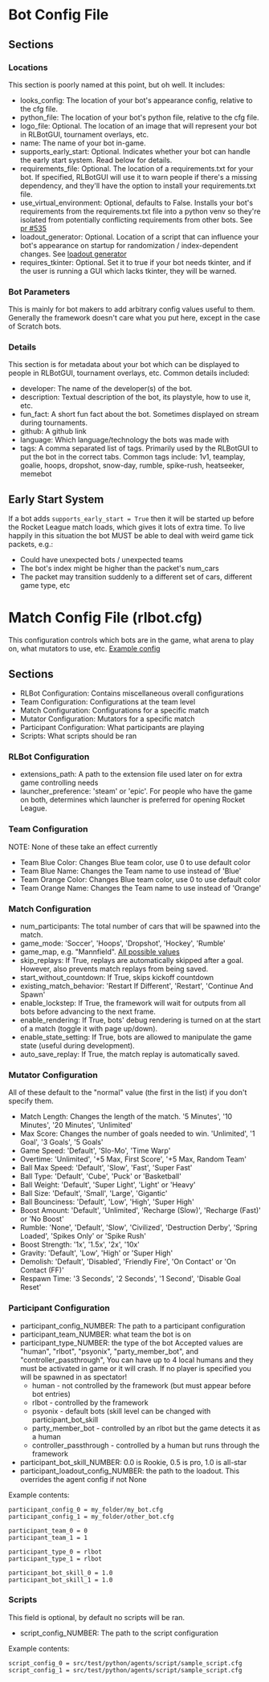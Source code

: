 # Bot Config File

## Sections

### Locations
This section is poorly named at this point, but oh well. It includes:
- looks_config: The location of your bot's appearance config, relative to the cfg file.
- python_file: The location of your bot's python file, relative to the cfg file.
- logo_file: Optional. The location of an image that will represent your bot in RLBotGUI, tournament overlays, etc.
- name: The name of your bot in-game.
- supports_early_start: Optional. Indicates whether your bot can handle the early start system. Read below for details.
- requirements_file: Optional. The location of a requirements.txt for your bot. If specified, RLBotGUI will use it to warn people if there's a missing dependency, and they'll have the option to install your requirements.txt file.
- use_virtual_environment: Optional, defaults to False. Installs your bot's requirements from the requirements.txt file into a python venv so they're isolated from potentially conflicting requirements from other bots. See [pr #535](https://github.com/RLBot/RLBot/pull/536) 
- loadout_generator: Optional. Location of a script that can influence your bot's appearance on startup for randomization / index-dependent changes. See [loadout generator](/bot-customization#loadout-generator)
- requires_tkinter: Optional. Set it to true if your bot needs tkinter, and if the user is running a GUI which lacks tkinter, they will be warned.

### Bot Parameters
This is mainly for bot makers to add arbitrary config values useful to them. Generally the framework doesn't care what you put here, except in the case of Scratch bots.

### Details
This section is for metadata about your bot which can be displayed to people in RLBotGUI, tournament overlays, etc. Common details included:
- developer: The name of the developer(s) of the bot.
- description: Textual description of the bot, its playstyle, how to use it, etc.
- fun_fact: A short fun fact about the bot. Sometimes displayed on stream during tournaments.
- github: A github link
- language: Which language/technology the bots was made with
- tags: A comma separated list of tags. Primarily used by the RLBotGUI to put the bot in the correct tabs. Common tags include: 1v1, teamplay, goalie, hoops, dropshot, snow-day, rumble, spike-rush, heatseeker, memebot

## Early Start System
If a bot adds `supports_early_start = True` then it will be started up before the Rocket League match loads, which gives it lots of extra time. To live happily in this situation the bot MUST be able to deal with weird game tick packets, e.g.:
- Could have unexpected bots / unexpected teams
- The bot's index might be higher than the packet's num_cars
- The packet may transition suddenly to a different set of cars, different game type, etc


# Match Config File (rlbot.cfg)
This configuration controls which bots are in the game, what arena to play on, what mutators to use, etc.
[Example config](https://github.com/RLBot/RLBot/blob/master/rlbot.cfg)

## Sections
- RLBot Configuration:  Contains miscellaneous overall configurations
- Team Configuration:  Configurations at the team level
- Match Configuration:  Configurations for a specific match
- Mutator Configuration:  Mutators for a specific match
- Participant Configuration:  What participants are playing
- Scripts: What scripts should be ran

### RLBot Configuration
- extensions_path:  A path to the extension file used later on for extra game controlling needs
- launcher_preference: 'steam' or 'epic'. For people who have the game on both, determines which launcher is preferred for opening Rocket League.

### Team Configuration
NOTE:  None of these take an effect currently
- Team Blue Color:  Changes Blue team color, use 0 to use default color
- Team Blue Name: Changes the Team name to use instead of 'Blue'
- Team Orange Color: Changes Blue team color, use 0 to use default color
- Team Orange Name: Changes the Team name to use instead of 'Orange'

### Match Configuration
- num_participants: The total number of cars that will be spawned into the match.
- game_mode: 'Soccer', 'Hoops', 'Dropshot', 'Hockey', 'Rumble'
- game_map, e.g. "Mannfield". [All possible values](https://github.com/RLBot/RLBot/blob/master/src/main/python/rlbot/parsing/match_settings_config_parser.py#L40-L78)
- skip_replays: If True, replays are automatically skipped after a goal. However, also prevents match replays from being saved.
- start_without_countdown: If True, skips kickoff countdown
- existing_match_behavior: 'Restart If Different', 'Restart', 'Continue And Spawn'
- enable_lockstep: If True, the framework will wait for outputs from all bots before advancing to the next frame.
- enable_rendering: If True, bots' debug rendering is turned on at the start of a match (toggle it with page up/down).
- enable_state_setting: If True, bots are allowed to manipulate the game state (useful during development).
- auto_save_replay: If True, the match replay is automatically saved.

### Mutator Configuration
All of these default to the "normal" value (the first in the list) if you don't specify them.

- Match Length: Changes the length of the match. '5 Minutes', '10 Minutes', '20 Minutes', 'Unlimited'
- Max Score: Changes the number of goals needed to win. 'Unlimited', '1 Goal', '3 Goals', '5 Goals'
- Game Speed: 'Default', 'Slo-Mo', 'Time Warp'
- Overtime: 'Unlimited', '+5 Max, First Score', '+5 Max, Random Team'
- Ball Max Speed: 'Default', 'Slow', 'Fast', 'Super Fast'
- Ball Type: 'Default', 'Cube', 'Puck' or 'Basketball'
- Ball Weight: 'Default', 'Super Light', 'Light' or 'Heavy'
- Ball Size: 'Default', 'Small', 'Large', 'Gigantic'
- Ball Bounciness: 'Default', 'Low', 'High', 'Super High'
- Boost Amount: 'Default', 'Unlimited', 'Recharge (Slow)', 'Recharge (Fast)' or 'No Boost'
- Rumble: 'None', 'Default', 'Slow', 'Civilized', 'Destruction Derby', 'Spring Loaded', 'Spikes Only' or 'Spike Rush'
- Boost Strength: '1x', '1.5x', '2x', '10x'
- Gravity: 'Default', 'Low', 'High' or 'Super High'
- Demolish: 'Default', 'Disabled', 'Friendly Fire', 'On Contact' or 'On Contact (FF)'
- Respawn Time: '3 Seconds', '2 Seconds', '1 Second', 'Disable Goal Reset'

### Participant Configuration
- participant_config_NUMBER:  The path to a participant configuration
- participant_team_NUMBER: what team the bot is on
- participant_type_NUMBER: the type of the bot Accepted values are "human", "rlbot", "psyonix", "party_member_bot", and "controller_passthrough", You can have up to 4 local humans and they must be activated in game or it will crash.
If no player is specified you will be spawned in as spectator!
  - human - not controlled by the framework (but must appear before bot entries)
  - rlbot - controlled by the framework
  - psyonix - default bots (skill level can be changed with participant_bot_skill
  - party_member_bot - controlled by an rlbot but the game detects it as a human
  - controller_passthrough - controlled by a human but runs through the framework
- participant_bot_skill_NUMBER: 0.0 is Rookie, 0.5 is pro, 1.0 is all-star
- participant_loadout_config_NUMBER: the path to the loadout.   This overrides the agent config if not None

Example contents:
```
participant_config_0 = my_folder/my_bot.cfg
participant_config_1 = my_folder/other_bot.cfg

participant_team_0 = 0
participant_team_1 = 1

participant_type_0 = rlbot
participant_type_1 = rlbot

participant_bot_skill_0 = 1.0
participant_bot_skill_1 = 1.0
```

### Scripts
This field is optional, by default no scripts will be ran.

- script_config_NUMBER: The path to the script configuration

Example contents:
```
script_config_0 = src/test/python/agents/script/sample_script.cfg
script_config_1 = src/test/python/agents/script/sample_script.cfg
```
